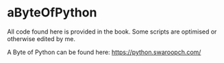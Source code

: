 # aByteOfPython

All code found here is provided in the book. Some scripts are optimised or otherwise edited by me.

A Byte of Python can be found here: https://python.swaroopch.com/
